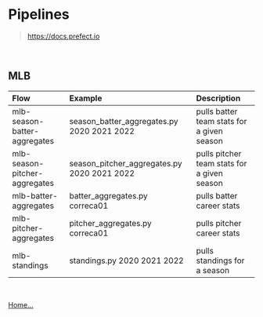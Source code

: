 # Pipelines

> https://docs.prefect.io

<br/>

## MLB

| Flow                          | Example                                     | Description                                 |
| :---------------------------- | :------------------------------------------ | :------------------------------------------ |
| mlb-season-batter-aggregates  | season_batter_aggregates.py 2020 2021 2022  | pulls batter team stats for a given season  |
| mlb-season-pitcher-aggregates | season_pitcher_aggregates.py 2020 2021 2022 | pulls pitcher team stats for a given season |
| mlb-batter-aggregates         | batter_aggregates.py correca01              | pulls batter career stats                   |
| mlb-pitcher-aggregates        | pitcher_aggregates.py correca01             | pulls pitcher career stats                  |
| mlb-standings                 | standings.py 2020 2021 2022                 | pulls standings for a season                |

<br />

[Home...](../README.md)
